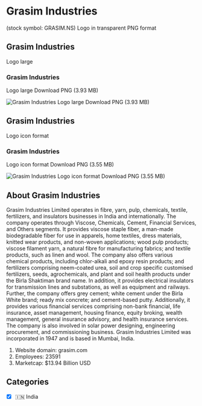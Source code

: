 # Grasim Industries
 (stock symbol: GRASIM.NS) Logo in transparent PNG format

## Grasim Industries
 Logo large

### Grasim Industries
 Logo large Download PNG (3.93 MB)

![Grasim Industries
 Logo large Download PNG (3.93 MB)](/img/orig/GRASIM.NS_BIG-12105e87.png)

## Grasim Industries
 Logo icon format

### Grasim Industries
 Logo icon format Download PNG (3.55 MB)

![Grasim Industries
 Logo icon format Download PNG (3.55 MB)](/img/orig/GRASIM.NS-0aa5f11f.png)

## About Grasim Industries


Grasim Industries Limited operates in fibre, yarn, pulp, chemicals, textile, fertilizers, and insulators businesses in India and internationally. The company operates through Viscose, Chemicals, Cement, Financial Services, and Others segments. It provides viscose staple fiber, a man-made biodegradable fiber for use in apparels, home textiles, dress materials, knitted wear products, and non-woven applications; wood pulp products; viscose filament yarn, a natural fibre for manufacturing fabrics; and textile products, such as linen and wool. The company also offers various chemical products, including chlor-alkali and epoxy resin products; and fertilizers comprising neem-coated urea, soil and crop specific customised fertilizers, seeds, agrochemicals, and plant and soil health products under the Birla Shaktiman brand name. In addition, it provides electrical insulators for transmission lines and substations, as well as equipment and railways. Further, the company offers grey cement; white cement under the Birla White brand; ready mix concrete; and cement-based putty. Additionally, it provides various financial services comprising non-bank financial, life insurance, asset management, housing finance, equity broking, wealth management, general insurance advisory, and health insurance services. The company is also involved in solar power designing, engineering procurement, and commissioning business. Grasim Industries Limited was incorporated in 1947 and is based in Mumbai, India.

1. Website domain: grasim.com
2. Employees: 23591
3. Marketcap: $13.94 Billion USD


## Categories
- [x] 🇮🇳 India
